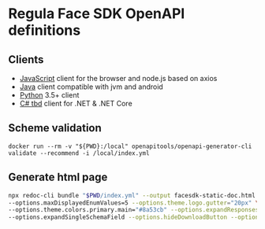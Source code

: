 # Regula Face SDK OpenAPI definitions


## Clients

* [JavaScript](https://github.com/regulaforensics/FaceSDK-web-js-client) client for the browser and node.js based on axios
* [Java](https://github.com/regulaforensics/FaceSDK-web-java-client) client compatible with jvm and android
* [Python](https://github.com/regulaforensics/FaceSDK-web-python-client) 3.5+ client
* [C# tbd](https://github.com/regulaforensics/FaceSDK-web-csharp-client) client for .NET & .NET Core

##  Scheme validation
```
docker run --rm -v "${PWD}:/local" openapitools/openapi-generator-cli validate --recommend -i /local/index.yml 
```

## Generate html page
```bash
npx redoc-cli bundle "$PWD/index.yml" --output facesdk-static-doc.html \
--options.maxDisplayedEnumValues=5 --options.theme.logo.gutter="20px" \
--options.theme.colors.primary.main="#8a53cb" --options.expandResponses="all" \
--options.expandSingleSchemaField --options.hideDownloadButton --options.jsonSampleExpandLevel="6"
```
```